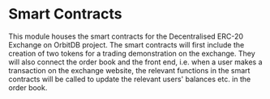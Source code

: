 # Smart Contracts

This module houses the smart contracts for the Decentralised ERC-20 Exchange on OrbitDB project. The smart contracts will first include the creation of two tokens for a trading demonstration on the exchange. They will also connect the order book and the front end, i.e. when a user makes a transaction on the exchange website, the relevant functions in the smart contracts will be called to update the relevant users' balances etc. in the order book.
